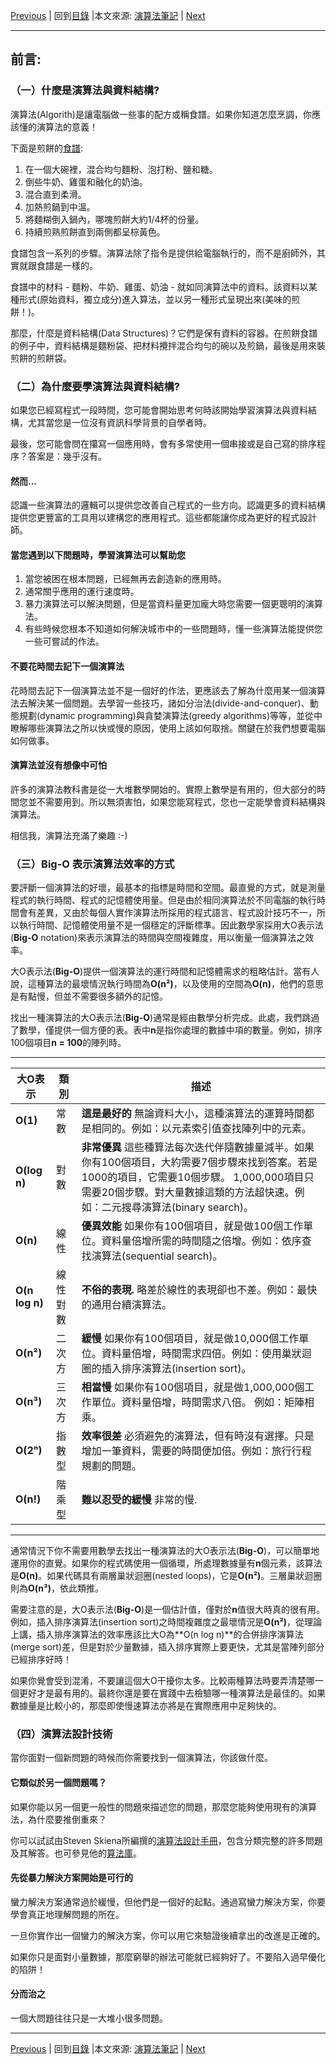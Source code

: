[Previous](README.md) | 回到[目錄](SUMMARY.md) |本文來源: [演算法筆記](http://www.csie.ntnu.edu.tw/~u91029/index.html) | [Next](Data.md)
_____________________
## 前言:
### （一）什麼是演算法與資料結構?

演算法(Algorith)是讓電腦做一些事的配方或稱食譜。如果你知道怎麼烹調，你應該懂的演算法的意義！

下面是煎餅的[食譜](http://allrecipes.com/recipe/21014/good-old-fashioned-pancakes/):

1. 在一個大碗裡，混合均勻麵粉、泡打粉、鹽和糖。
2. 倒些牛奶、雞蛋和融化的奶油。
3. 混合直到柔滑。
4. 加熱煎鍋到中溫。
5. 將麵糊倒入鍋內，哪塊煎餅大約1/4杯的份量。
6. 持續煎熟煎餅直到兩側都呈棕黃色。

食譜包含一系列的步驟。演算法除了指令是提供給電腦執行的，而不是廚師外，其實就跟食譜是一樣的。

食譜中的材料 - 麵粉、牛奶、雞蛋、奶油 - 就如同演算法中的資料。該資料以某種形式(原始資料，獨立成分)進入算法，並以另一種形式呈現出來(美味的煎餅！)。

那麼，什麼是資料結構(Data Structures)？它們是保有資料的容器。在煎餅食譜的例子中，資料結構是麵粉袋、把材料攪拌混合均勻的碗以及煎鍋，最後是用來裝煎餅的煎餅袋。

### （二）為什麼要學演算法與資料結構?

如果您已經寫程式一段時間，您可能會開始思考何時該開始學習演算法與資料結構，尤其當您是一位沒有資訊科學背景的自學者時。

最後，您可能會問在攥寫一個應用時，會有多常使用一個串接或是自己寫的排序程序？答案是：幾乎沒有。

#### **然而...**

認識一些演算法的邏輯可以提供您改善自己程式的一些方向。認識更多的資料結構提供您更豐富的工具用以建構您的應用程式。這些都能讓你成為更好的程式設計師。

#### 當您遇到以下問題時，學習演算法可以幫助您

1. 當您被困在根本問題，已經無再去創造新的應用時。
2. 通常關乎應用的運行速度時。
3. 暴力演算法可以解決問題，但是當資料量更加龐大時您需要一個更聰明的演算法。
4. 有些時候您根本不知道如何解決城市中的一些問題時，懂一些演算法能提供您一些可嘗試的作法。

#### 不要花時間去記下一個演算法

花時間去記下一個演算法並不是一個好的作法，更應該去了解為什麼用某一個演算法去解決某一個問題。去學習一些技巧，諸如分治法(divide-and-conquer)、動態規劃(dynamic programming)與貪婪演算法(greedy algorithms)等等，並從中瞭解哪些演算法之所以快或慢的原因，使用上該如何取捨。關鍵在於我們想要電腦如何做事。

#### 演算法並沒有想像中可怕

許多的演算法教科書是從一大堆數學開始的。實際上數學是有用的，但大部分的時間您並不需要用到。所以無須害怕，如果您能寫程式，您也一定能學會資料結構與演算法。

相信我，演算法充滿了樂趣 :-)

### （三）**Big-O** 表示演算法效率的方式

要評斷一個演算法的好壞，最基本的指標是時間和空間。最直覺的方式，就是測量程式的執行時間、程式的記憶體使用量。但是由於相同演算法於不同電腦的執行時間會有差異，又由於每個人實作演算法所採用的程式語言、程式設計技巧不一，所以執行時間、記憶體使用量不是一個穩定的評斷標準。因此數學家採用大O表示法(**Big-O** notation)來表示演算法的時間與空間複雜度，用以衡量一個演算法之效率。

大O表示法(**Big-O**)提供一個演算法的運行時間和記憶體需求的粗略估計。當有人說，這種算法的最壞情況執行時間為**O(n²)**，以及使用的空間為**O(n)**，他們的意思是有點慢，但並不需要很多額外的記憶。

找出一種演算法的大O表示法(**Big-O**)通常是經由數學分析完成。此處，我們跳過了數學，僅提供一個方便的表。表中**n**是指你處理的數據中項的數量。例如，排序100個項目**n = 100**的陣列時。

_____________________

  | 大O表示 | 類別 | 描述 |
  |-- | -- | -- |
  | **O(1)** | 常數 |**這是最好的** 無論資料大小，這種演算法的運算時間都是相同的。例如：以元素索引值查找陣列中的元素。|
  | **O(log n)** | 對數 | **非常優異** 這些種算法每次迭代伴隨數據量減半。如果你有100個項目，大約需要7個步驟來找到答案。若是1000的項目，它需要10個步驟。 1,000,000項目只需要20個步驟。對大量數據這類的方法超快速。例如：二元搜尋演算法(binary search)。 |
  | **O(n)** | 線性 | **優異效能** 如果你有100個項目，就是做100個工作單位。資料量倍增所需的時間隨之倍增。例如：依序查找演算法(sequential search)。 |
  | **O(n log n)** | 線性對數 | **不俗的表現.** 略差於線性的表現卻也不差。例如：最快的通用台續演算法。|
  | **O(n²)** | 二次方 | **緩慢**  如果你有100個項目，就是做10,000個工作單位。資料量倍增，時間需求四倍。例如：使用巢狀迴圈的插入排序演算法(insertion sort)。|
  | **O(n³)** | 三次方 | **相當慢** 如果你有100個項目，就是做1,000,000個工作單位。資料量倍增，時間需求八倍。 例如：矩陣相乘。|
  | **O(2ⁿ)** | 指數型 | **效率很差** 必須避免的演算法，但有時沒有選擇。只是增加一筆資料，需要的時間便加倍。例如：旅行行程規劃的問題。 |
  | **O(n!)** | 階乘型 |**難以忍受的緩慢** 非常的慢.|

_____________________

通常情況下你不需要用數學去找出一種演算法的大O表示法(**Big-O**)，可以簡單地運用你的直覺。如果你的程式碼使用一個循環，所處理數據量有**n**個元素，該算法是**O(n)**。如果代碼具有兩層巢狀迴圈(nested loops)，它是**O(n²)**。三層巢狀迴圈則為**O(n³)**，依此類推。

需要注意的是，大O表示法(**Big-O**)是一個估計值，僅對於**n**值很大時真的很有用。例如，插入排序演算法(insertion sort)之時間複雜度之最壞情況是**O(n²)**，從理論上講，插入排序演算法的效率應該比大O為**O(n log n)**的合併排序演算法(merge sort)差，但是對於少量數據，插入排序實際上要更快，尤其是當陣列部分已經排序好時！

如果你覺會受到混淆，不要讓這個大O干擾你太多。比較兩種算法時要弄清楚哪一個更好才是最有用的。最終你還是要在實踐中去檢驗哪一種演算法是最佳的。如果數據量是比較小的，那麼即使慢速算法亦將是在實際應用中足夠快的。

### （四）演算法設計技術

當你面對一個新問題的時候而你需要找到一個演算法，你該做什麼。

#### 它類似於另一個問題嗎？

如果你能以另一個更一般性的問題來描述您的問題，那麼您能夠使用現有的演算法，為什麼要推倒重來？

你可以試試由Steven Skiena所編撰的[演算法設計手冊](http://www.algorist.com)，包含分類完整的許多問題及其解答。也可參見他的[算法庫](http://www3.cs.stonybrook.edu/~algorith/)。
		
#### 先從暴力解決方案開始是可行的
		
蠻力解決方案通常過於緩慢，但他們是一個好的起點。通過寫蠻力解決方案，你要學會真正地理解問題的所在。
		
一旦你實作出一個蠻力的解決方案，你可以用它來驗證後續拿出的改進是正確的。
		
如果你只是面對小量數據，那麼窮舉的辦法可能就已經夠好了。不要陷入過早優化的陷阱！
		
#### 分而治之
		
一個大問題往往只是一大堆小很多問題。
_____________________
[Previous](README.md) | 回到[目錄](SUMMARY.md) |本文來源: [演算法筆記](http://www.csie.ntnu.edu.tw/~u91029/index.html) | [Next](Data.md)
